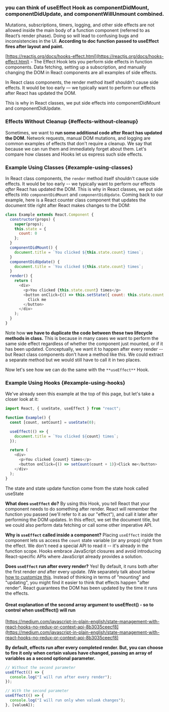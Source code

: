 ### you can think of useEffect Hook as componentDidMount, componentDidUpdate, and componentWillUnmount combined.

Mutations, subscriptions, timers, logging, and other side effects are not allowed inside the main body of a function component (referred to as React’s render phase). Doing so will lead to confusing bugs and inconsistencies in the UI. **According to doc function passed to useEffect fires after layout and paint.**

[https://reactjs.org/docs/hooks-effect.html](https://reactjs.org/docs/hooks-effect.html) - The Effect Hook lets you perform side effects in function components. Data fetching, setting up a subscription, and manually changing the DOM in React components are all examples of side effects.

In React class components, the render method itself shouldn’t cause side effects. It would be too early — we typically want to perform our effects after React has updated the DOM.

This is why in React classes, we put side effects into componentDidMount and componentDidUpdate.

### Effects Without Cleanup {#effects-without-cleanup}

Sometimes, we want to **run some additional code after React has updated the DOM.** Network requests, manual DOM mutations, and logging are common examples of effects that don't require a cleanup. We say that because we can run them and immediately forget about them. Let's compare how classes and Hooks let us express such side effects.

### Example Using Classes {#example-using-classes}

In React class components, the `render` method itself shouldn't cause side effects. It would be too early -- we typically want to perform our effects _after_ React has updated the DOM.
This is why in React classes, we put side effects into `componentDidMount` and `componentDidUpdate`. Coming back to our example, here is a React counter class component that updates the document title right after React makes changes to the DOM:

```js
class Example extends React.Component {
  constructor(props) {
    super(props);
    this.state = {
      count: 0
    };
  }
  componentDidMount() {
    document.title = `You clicked ${this.state.count} times`;
  }
  componentDidUpdate() {
    document.title = `You clicked ${this.state.count} times`;
  }
  render() {
    return (
      <div>
        <p>You clicked {this.state.count} times</p>
        <button onClick={() => this.setState({ count: this.state.count + 1 })}>
          Click me
        </button>
      </div>
    );
  }
}
```

Note how **we have to duplicate the code between these two lifecycle methods in class.**
This is because in many cases we want to perform the same side effect regardless of whether the component just mounted, or if it has been updated. Conceptually, we want it to happen after every render -- but React class components don't have a method like this. We could extract a separate method but we would still have to call it in two places.

Now let's see how we can do the same with the `**useEffect**` Hook.

### Example Using Hooks {#example-using-hooks}

We've already seen this example at the top of this page, but let's take a closer look at it:

```js
import React, { useState, useEffect } from "react";

function Example() {
  const [count, setCount] = useState(0);

  useEffect(() => {
    document.title = `You clicked ${count} times`;
  });

  return (
    <div>
      <p>You clicked {count} times</p>
      <button onClick={() => setCount(count + 1)}>Click me</button>
    </div>
  );
}
```

The state and state update function come from the state hook called useState

**What does `useEffect` do?** By using this Hook, you tell React that your component needs to do something after render. React will remember the function you passed (we'll refer to it as our "effect"), and call it later after performing the DOM updates. In this effect, we set the document title, but we could also perform data fetching or call some other imperative API.

**Why is `useEffect` called inside a component?** Placing `useEffect` inside the component lets us access the `count` state variable (or any props) right from the effect. We don't need a special API to read it -- it's already in the function scope. Hooks embrace JavaScript closures and avoid introducing React-specific APIs where JavaScript already provides a solution.

**Does `useEffect` run after every render?** Yes! By default, it runs both after the first render _and_ after every update. (We separately talk about below [how to customize this](#tip-optimizing-performance-by-skipping-effects). Instead of thinking in terms of "mounting" and "updating", you might find it easier to think that effects happen "after render". React guarantees the DOM has been updated by the time it runs the effects.

#### Great explanation of the second array argument to useEffect() - so to control when useEffect() will run

[https://medium.com/javascript-in-plain-english/state-management-with-react-hooks-no-redux-or-context-api-8b3035ceecf8](https://medium.com/javascript-in-plain-english/state-management-with-react-hooks-no-redux-or-context-api-8b3035ceecf8)

**By default, effects run after every completed render. But, you can choose to fire it only when certain values have changed, passing an array of variables as a second optional parameter.**

```js
// Without the second parameter
useEffect(() => {
  console.log("I will run after every render");
});

// With the second parameter
useEffect(() => {
  console.log("I will run only when valueA changes");
}, [valueA]);
```
